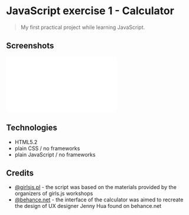 # JavaScript exercise 1 - Calculator
> My first practical project while learning JavaScript.

## Screenshots
![Example screenshot](./img/calculator_screenshot.img)

## Technologies
* HTML5.2
* plain CSS / no frameworks
* plain JavaScript / no frameworks

## Credits
* [@girlsjs.pl](https://girlsjs.pl) - the script was based on the materials provided by the organizers of girls.js workshops
* [@behance.net](https://www.behance.net/gallery/50151749/Daily-UI-004-Calculator) - the interface of the calculator was aimed to recreate the design of UX designer Jenny Hua found on behance.net